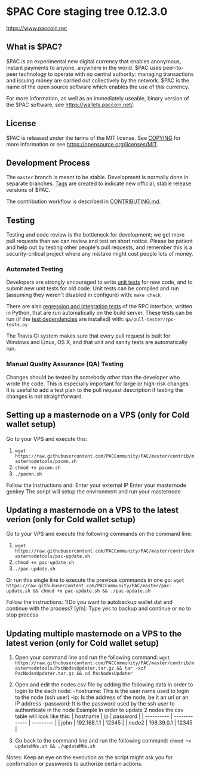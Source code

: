 $PAC Core staging tree 0.12.3.0
===============================

<!-- `master:` [![Build Status](https://travis-ci.org/paccoinpay/paccoin.svg?branch=master)](https://travis-ci.org/paccoinpay/paccoin) `develop:` [![Build Status](https://travis-ci.org/paccoinpay/paccoin.svg?branch=develop)](https://travis-ci.org/paccoinpay/paccoin/branches) -->

https://www.paccoin.net


What is $PAC?
----------------

$PAC is an experimental new digital currency that enables anonymous, instant
payments to anyone, anywhere in the world. $PAC uses peer-to-peer technology
to operate with no central authority: managing transactions and issuing money
are carried out collectively by the network. $PAC is the name of the open
source software which enables the use of this currency.

For more information, as well as an immediately useable, binary version of
the $PAC software, see https://wallets.paccoin.net/.


License
-------

$PAC is released under the terms of the MIT license. See [COPYING](COPYING) for more
information or see https://opensource.org/licenses/MIT.

Development Process
-------------------

The `master` branch is meant to be stable. Development is normally done in separate branches.
[Tags](https://github.com/paccoinpay/paccoin/tags) are created to indicate new official,
stable release versions of $PAC.

The contribution workflow is described in [CONTRIBUTING.md](CONTRIBUTING.md).

Testing
-------

Testing and code review is the bottleneck for development; we get more pull
requests than we can review and test on short notice. Please be patient and help out by testing
other people's pull requests, and remember this is a security-critical project where any mistake might cost people
lots of money.

### Automated Testing

Developers are strongly encouraged to write [unit tests](/doc/unit-tests.md) for new code, and to
submit new unit tests for old code. Unit tests can be compiled and run
(assuming they weren't disabled in configure) with: `make check`

There are also [regression and integration tests](/qa) of the RPC interface, written
in Python, that are run automatically on the build server.
These tests can be run (if the [test dependencies](/qa) are installed) with: `qa/pull-tester/rpc-tests.py`

The Travis CI system makes sure that every pull request is built for Windows
and Linux, OS X, and that unit and sanity tests are automatically run.

### Manual Quality Assurance (QA) Testing

Changes should be tested by somebody other than the developer who wrote the
code. This is especially important for large or high-risk changes. It is useful
to add a test plan to the pull request description if testing the changes is
not straightforward.

<!-- Translations
------------

Testing
-------
Changes to translations as well as new translations can be submitted to
[Paccoin Core's Transifex page](https://www.transifex.com/projects/p/paccoin/).

Translations are periodically pulled from Transifex and merged into the git repository. See the
[translation process](doc/translation_process.md) for details on how this works.

**Important**: We do not accept translation changes as GitHub pull requests because the next
pull from Transifex would automatically overwrite them again.

Translators should also follow the [forum](https://www.paccoin.org/forum/topic/paccoin-worldwide-collaboration.88/).
-->

Setting up a masternode on a VPS (only for Cold wallet setup)
-------
Go to your VPS and execute this:
1) `wget https://raw.githubusercontent.com/PACCommunity/PAC/master/contrib/masternodetools/pacmn.sh`
2) `chmod +x pacmn.sh`
3) `./pacmn.sh`

Follow the instructions and:
Enter your external IP
Enter your masternode genkey
The script will setup the environment and run your masternode 

Updating a masternode on a VPS to the latest verion (only for Cold wallet setup)
-------
Go to your VPS and execute the following commands on the command line:
1) `wget https://raw.githubusercontent.com/PACCommunity/PAC/master/contrib/masternodetools/pac-update.sh`
2) `chmod +x pac-update.sh`
3) `./pac-update.sh`

Or run this single line to execute the previous commands in one go:
`wget https://raw.githubusercontent.com/PACCommunity/PAC/master/pac-update.sh && chmod +x pac-update.sh && ./pac-update.sh`

Follow the instructions:
1)Do you want to autobackup wallet.dat and continue with the process? [y/n]: Type yes to backup and continue or no to stop process 

Updating multiple masternode on a VPS to the latest verion (only for Cold wallet setup)
-------
1) Open your command line and run the following command:
`wget https://raw.githubusercontent.com/PACCommunity/PAC/master/contrib/masternodetools/PacNodesUpdater.tar.gz && tar -xzf PacNodesUpdater.tar.gz && cd PacNodesUpdater`

2) Open and edit the nodes.csv file by adding the following data in order to login to the each node:
    -hostname: This is the user name used to login to the node (ssh user)
    -ip: Is the address of the node, be it an url or an IP address
    -password: It is the password used by the ssh user to authenticate in the node
    Example in order to update 2 nodes the csv table will look like this:
    | hostname   | ip            | password  |
    | ---------- | ------------- | --------- |
    | john       | 192.168.1.1   | 12345     |
    | node2      | 198.39.0.1    | 12345     |

3) Go back to the command line and run the following command:
`chmod +x updateMNs.sh && ./updateMNs.sh`

Notes: Keep an eye on the execution as the script might ask you for confirmation or passwords to
authorize certain actions.
